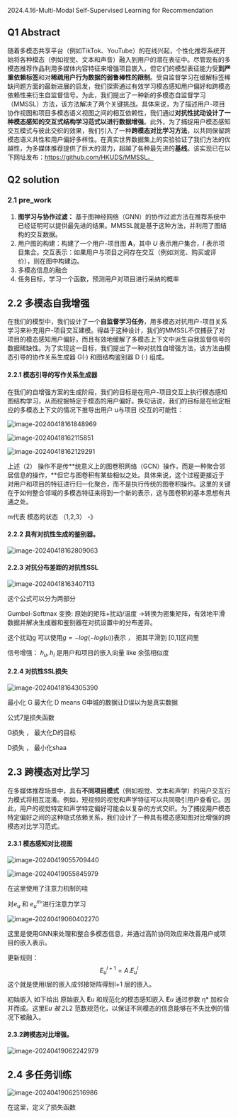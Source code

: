 2024.4.16-Multi-Modal Self-Supervised Learning for Recommendation

## Q1 Abstract

随着多模态共享平台（例如TikTok、YouTube）的在线兴起，个性化推荐系统开始将各种模态（例如视觉、文本和声音）融入到用户的潜在表征中。尽管现有的多模态推荐作品利用多媒体内容特征来增强项目嵌入，但它们的模型表征能力受**到严重依赖标签**和对**稀疏用户行为数据的弱鲁棒性的限制**。受自监督学习在缓解标签稀缺问题方面的最新进展的启发，我们探索通过有效学习模态感知用户偏好和跨模态依赖性来衍生自监督信号。为此，我们提出了一种新的多模态自监督学习（MMSSL）方法，该方法解决了两个关键挑战。具体来说，为了描述用户-项目协作视图和项目多模态语义视图之间的相互依赖性，我们通过**对抗性扰动设计了一种模态感知的交互式结构学习范式以进行数据增强**。此外，为了捕捉用户模态感知交互模式与彼此交织的效果，我们引入了一种**跨模态对比学习方法**，以共同保留跨模态语义共性和用户偏好多样性。在真实世界数据集上的实验验证了我们方法的优越性，为多媒体推荐提供了巨大的潜力，超越了各种最先进的**基线**。该实现已在以下网址发布：https://github.com/HKUDS/MMSSL。

## Q2 solution

### 2.1 pre_work

1. **图学习与协作过滤：** 基于图神经网络（GNN）的协作过滤方法在推荐系统中已经证明可以提供最先进的结果。MMSSL就是基于这种方法，并利用了图结构的交互数据。
2. 用户图的构建：构建了一个用户-项目图 **A**，其中 *U* 表示用户集合，*I* 表示项目集合。交互表示：如果用户与项目之间存在交互（例如浏览、购买或评价），则在图中构建边。
3. 多模态信息的融合
4. 任务目标，学习一个函数，预测用户对项目进行采纳的概率

## 2.2 多模态自我增强

在我们的模型中，我们设计了一个**自监督学习任务**，用多模态对抗用户-项目关系学习来补充用户-项目交互建模。得益于这种设计，我们的MMSSL不仅捕获了对项目的模态感知用户偏好，而且有效地缓解了多模态上下文中派生自我监督信号的数据稀缺性。为了实现这一目标，我们提出了一种对抗性自增强方法，该方法由模态引导的协作关系生成器 G(·) 和图结构鉴别器 D (·) 组成。

#### 2.2.1 模态引导的写作关系生成器

在我们的自增强方案的生成阶段，我们的目标是在用户-项目交互上执行模态感知图结构学习，从而挖掘特定于模态的用户偏好。换句话说，我们的目标是在给定相应的多模态上下文的情况下推导出用户 u与项目 i交互的可能性：

![image-20240418161848969](C:\Users\杜冠辰\AppData\Roaming\Typora\typora-user-images\image-20240418161848969.png)

![image-20240418162115851](C:\Users\杜冠辰\AppData\Roaming\Typora\typora-user-images\image-20240418162115851.png)

![image-20240418162129291](C:\Users\杜冠辰\AppData\Roaming\Typora\typora-user-images\image-20240418162129291.png)

上述（2） 操作不是传**统意义上的图卷积网络（GCN）操作，而是一种聚合邻居信息的操作，**但它与图卷积有某些相似之处。具体来说，这个过程更接近于对用户和项目的特征进行归一化聚合，而不是执行传统的图卷积操作。这里的关键在于如何整合邻域的多模态特征来得到一个新的表示，这与图卷积的基本思想有共通之处。

m代表 模态的状态 （1,2,3） -》

#### 2.2.2 具有对抗性生成的鉴别器。

![image-20240418162809063](C:\Users\杜冠辰\AppData\Roaming\Typora\typora-user-images\image-20240418162809063.png)

#### 2.2.3 对抗分布差距的对抗性SSL

![image-20240418163407113](C:\Users\杜冠辰\AppData\Roaming\Typora\typora-user-images\image-20240418163407113.png)

这个公式可以分为两部分

Gumbel-Softmax 变换:  原始的矩阵+扰动/温度 ->转换为密集矩阵，有效地平滑数据并解决生成器和鉴别器在对抗设置中的分布差异。

这个扰动g 可以使用$g = -log(-log(u))$表示  ， 把其平滑到 [0,1]区间里

信号增强： $h_u , h_i$ 是用户和项目的嵌入向量  like 余弦相似度

#### 2.2.4 对抗性SSL损失

![image-20240418164305390](C:\Users\杜冠辰\AppData\Roaming\Typora\typora-user-images\image-20240418164305390.png)

最小化 G 最大化 D means   G申城的数据让D误以为是真实数据

公式7是损失函数

G损失 ， 最大化D的目标

D损失 ， 最小化shaa

## 2.3 跨模态对比学习

在多媒体推荐场景中，具有**不同项目模式**（例如视觉、文本和声学）的用户交互行为模式将相互混淆。例如，短视频的视觉和声学特征可以共同吸引用户查看它。因此，用户的视觉特定和声学特定偏好可能会以复杂的方式交织。为了捕捉用户模态特定偏好之间的这种隐式依赖关系，我们设计了一种具有模态感知图对比增强的跨模态对比学习范式。

#### 2.3.1 模态感知对比视图

![image-20240419055709440](C:\Users\杜冠辰\AppData\Roaming\Typora\typora-user-images\image-20240419055709440.png)

![image-20240419055845979](C:\Users\杜冠辰\AppData\Roaming\Typora\typora-user-images\image-20240419055845979.png)

在这里使用了注意力机制的哇

对$e_u$ 和 ${e_u^m}'$进行注意力学习

![image-20240419060402270](C:\Users\杜冠辰\AppData\Roaming\Typora\typora-user-images\image-20240419060402270.png)

这里是使用GNN来处理和整合多模态信息，并通过高阶协同效应来改善用户或项目的嵌入表示。

更新规则：$$E_u^{l+1} = A . E_u^l$$这个就是使用l层的嵌入成邻接矩阵得到l+1 层的嵌入。  

初始嵌入 如下给出 原始嵌入 **E***u* 和规范化的模态感知嵌入 **E***u* 通过参数 η* 加权合并而成。这里E***u* 被 2*L*2 范数规范化，以保证不同模态的信息能够在不失比例的情况下被融入。

#### 2.3.2跨模态对比增强。

![image-20240419062242979](C:\Users\杜冠辰\AppData\Roaming\Typora\typora-user-images\image-20240419062242979.png)

## 2.4 多任务训练

![image-20240419062516986](C:\Users\杜冠辰\AppData\Roaming\Typora\typora-user-images\image-20240419062516986.png)

在这里，定义了损失函数

